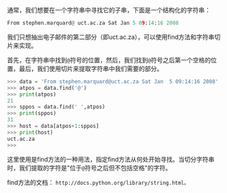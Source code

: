 通常，我们想要在一个字符串中寻找它的子串，下面是一个结构化的字符串：
```python
From stephen.marquard@ uct.ac.za Sat Jan 5 09:14:16 2008
```
我们只想抽出电子邮件的第二部分（即uct.ac.za），可以使用find方法和字符串切片来实现。

首先，在字符串中找到`@`符号的位置，然后，我们找到`@`符号之后第一个空格的位置，最后，我们使用切片来提取字符串中我们需要的部分。
```python
>>> data = 'From stephen.marquard@uct.ac.za Sat Jan  5 09:14:16 2008'
>>> atpos = data.find('@')
>>> print(atpos)
21
>>> sppos = data.find(' ',atpos)
>>> print(sppos)
31
>>> host = data[atpos+1:sppos]
>>> print(host)
uct.ac.za
>>>
```
这里使用是find方法的一种用法，指定find方法从何处开始寻找。当切分字符串时，我们提取的字符是"位于`@`符号之后但不包括空格"的字符。

find方法的文档：
`http://docs.python.org/library/string.html。`
